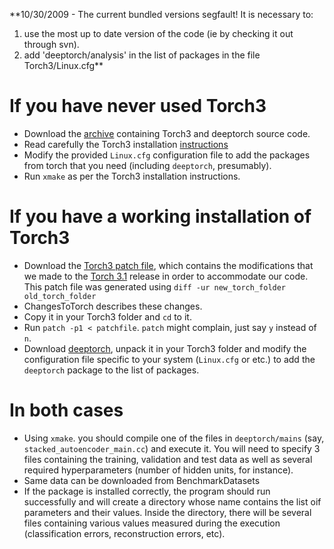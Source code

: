 **10/30/2009 - The current bundled versions segfault! It is necessary to:
1) use the most up to date version of the code (ie by checking it out through svn).
2) add 'deeptorch/analysis' in the list of packages in the file Torch3/Linux.cfg**

# If you have never used Torch3 #

  * Download the [archive](http://deeptorch.googlecode.com/files/Torch3_and_deeptorch_0.1_release.tar.gz) containing Torch3 and deeptorch source code.
  * Read carefully the Torch3 installation [instructions](http://www.torch.ch/documentation.php)
  * Modify the provided `Linux.cfg` configuration file to add the packages from torch that you need (including `deeptorch`, presumably).
  * Run `xmake` as per the Torch3 installation instructions.

# If you have a working installation of Torch3 #

  * Download the [Torch3 patch file](http://deeptorch.googlecode.com/files/patchfile), which contains the modifications that we made to the [Torch 3.1](http://www.torch.ch/downloads.php) release in order to accommodate our code. This patch file was generated using `diff -ur new_torch_folder old_torch_folder`
  * ChangesToTorch describes these changes.
  * Copy it in your Torch3 folder and `cd` to it.
  * Run `patch -p1 < patchfile`. `patch` might complain, just say `y` instead of `n`.
  * Download [deeptorch](http://deeptorch.googlecode.com/files/deeptorch_current_release.tar.gz), unpack it in your Torch3 folder and modify the configuration file specific to your system (`Linux.cfg` or etc.) to add the `deeptorch` package to the list of packages.

# In both cases #

  * Using `xmake`. you should compile one of the files in `deeptorch/mains` (say, `stacked_autoencoder_main.cc`) and execute it. You will need to specify 3 files containing the training, validation and test data as well as several required hyperparameters (number of hidden units, for instance).
  * Same data can be downloaded from BenchmarkDatasets
  * If the package is installed correctly, the program should run successfully and will create a directory whose name contains the list oif parameters and their values. Inside the directory, there will be several files containing various values measured during the execution (classification errors, reconstruction errors, etc).